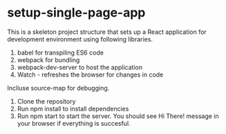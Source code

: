 # setup-single-page-app

This is a skeleton project structure that sets up a React application for development environment using following libraries.

1. babel for transpiling ES6 code
2. webpack for bundling
3. webpack-dev-server to host the application
4. Watch - refreshes the browser for changes in code

Incliuse source-map for debugging.

1. Clone the repository
2. Run npm install to install dependencies
3. Run npm start to start the server. You should see Hi There! message in your browser if everything is succesful.

